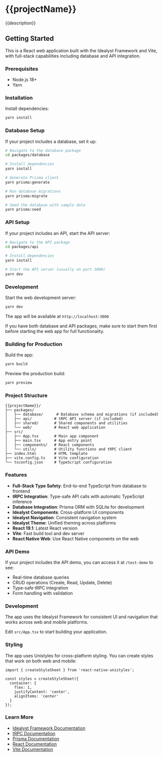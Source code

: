 # {{projectName}}

{{description}}

## Getting Started

This is a React web application built with the Idealyst Framework and Vite, with full-stack capabilities including database and API integration.

### Prerequisites

- Node.js 18+
- Yarn

### Installation

Install dependencies:
```bash
yarn install
```

### Database Setup

If your project includes a database, set it up:

```bash
# Navigate to the database package
cd packages/database

# Install dependencies
yarn install

# Generate Prisma client
yarn prisma:generate

# Run database migrations
yarn prisma:migrate

# Seed the database with sample data
yarn prisma:seed
```

### API Setup

If your project includes an API, start the API server:

```bash
# Navigate to the API package
cd packages/api

# Install dependencies
yarn install

# Start the API server (usually on port 3000)
yarn dev
```

### Development

Start the web development server:
```bash
yarn dev
```

The app will be available at `http://localhost:3000`

If you have both database and API packages, make sure to start them first before starting the web app for full functionality.

### Building for Production

Build the app:
```bash
yarn build
```

Preview the production build:
```bash
yarn preview
```

### Project Structure

```
{{projectName}}/
├── packages/
│   ├── database/      # Database schema and migrations (if included)
│   ├── api/          # tRPC API server (if included)
│   ├── shared/       # Shared components and utilities
│   └── web/          # React web application
├── src/
│   ├── App.tsx       # Main app component
│   ├── main.tsx      # App entry point
│   ├── components/   # React components
│   └── utils/        # Utility functions and tRPC client
├── index.html        # HTML template
├── vite.config.ts    # Vite configuration
└── tsconfig.json     # TypeScript configuration
```

### Features

- **Full-Stack Type Safety**: End-to-end TypeScript from database to frontend
- **tRPC Integration**: Type-safe API calls with automatic TypeScript inference
- **Database Integration**: Prisma ORM with SQLite for development
- **Idealyst Components**: Cross-platform UI components
- **Idealyst Navigation**: Consistent navigation system
- **Idealyst Theme**: Unified theming across platforms
- **React 19.1**: Latest React version
- **Vite**: Fast build tool and dev server
- **React Native Web**: Use React Native components on the web

### API Demo

If your project includes the API demo, you can access it at `/test-demo` to see:
- Real-time database queries
- CRUD operations (Create, Read, Update, Delete)
- Type-safe tRPC integration
- Form handling with validation

### Development

The app uses the Idealyst Framework for consistent UI and navigation that works across web and mobile platforms.

Edit `src/App.tsx` to start building your application.

### Styling

The app uses Unistyles for cross-platform styling. You can create styles that work on both web and mobile:

```tsx
import { createStyleSheet } from 'react-native-unistyles';

const styles = createStyleSheet({
  container: {
    flex: 1,
    justifyContent: 'center',
    alignItems: 'center'
  }
});
```

### Learn More

- [Idealyst Framework Documentation](https://github.com/your-username/idealyst-framework)
- [tRPC Documentation](https://trpc.io/)
- [Prisma Documentation](https://prisma.io/)
- [React Documentation](https://react.dev/)
- [Vite Documentation](https://vitejs.dev/) 